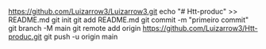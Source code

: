 
https://github.com/Luizarrow3/Luizarrow3.git
echo "# Htt-produc" >> README.md 
git init 
git add README.md 
git commit -m "primeiro commit" 
git branch -M main 
git remote add origin https://github.com/Luizarrow3/Htt-produc.git
 git push -u origin main
